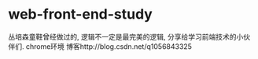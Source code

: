 # web-front-end-study

丛培森童鞋曾经做过的,
逻辑不一定是最完美的逻辑,
分享给学习前端技术的小伙伴们.
chrome环境
博客http://blog.csdn.net/q1056843325
